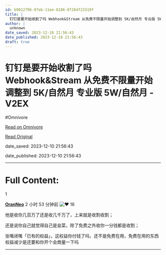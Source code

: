 ```yaml
---
id: b9012796-97eb-11ee-8186-8f264f23319f
title: |
  钉钉是要开始收割了吗 Webhook&Stream 从免费不限量开始调整到 5K/自然月 专业版 5W/自然月 - V2EX
author: |
  unknown
date_saved: 2023-12-10 21:56:43
date_published: 2023-12-10 21:56:43
draft: true
---
```


# 钉钉是要开始收割了吗 Webhook&Stream 从免费不限量开始调整到 5K/自然月 专业版 5W/自然月 - V2EX
#Omnivore

[Read on Omnivore](https://omnivore.app/me/webhook-stream-5-k-5-w-v-2-ex-18c577de337)

[Read Original](https://www.v2ex.com/t/999302)

date_saved: 2023-12-10 21:56:43

date_published: 2023-12-10 21:56:43

--- 

# Full Content: 

1

**[OranNeo](https://www.v2ex.com/member/OranNeo)** 2 小时 53 分钟前 ![❤️](https://proxy-prod.omnivore-image-cache.app/14x0,saoR_MvJ3uJ2jLgEyiT6R-483tterapDmryp9rdXOHYc/https://www.v2ex.com/static/img/heart_neue_red.png?v=16ec2dd0a880be6edda1e4a2e35754b3) 16 

他是收你几百万了还是收几千万了，上来就是收割收割；

还是说你自己就觉得自己是韭菜，除了免费之外收你一分钱都是收割；

张嘴闭嘴「已有的权益」，这权益你付钱了吗，还不是免费在用，免费在用的东西权益减少是还要和你开个会商量一下吗

---

